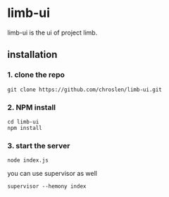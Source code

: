 # limb-ui
limb-ui is the ui of project limb.

## installation

### 1. clone the repo

	git clone https://github.com/chroslen/limb-ui.git

### 2. NPM install

	cd limb-ui
	npm install

### 3. start the server

	node index.js
	
you can use supervisor as well

	supervisor --hemony index